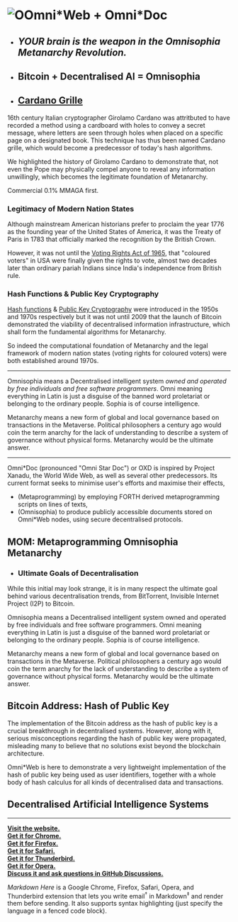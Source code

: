 # ![O](https://omnixtar.github.io/m/img/icon-oxw.png)Omni\*Web + Omni*Doc
- ## *YOUR brain is the weapon in the Omnisophia Metanarchy Revolution.* 
- ## Bitcoin + Decentralised AI = Omnisophia

- ## [Cardano Grille](https://en.wikipedia.org/wiki/Cardan_grille)

16th century Italian cryptographer Girolamo Cardano was attritbuted to have recorded a method using a cardboard with holes to convey a secret message, where letters are seen through holes when placed on a specific page on a designated book. This technique has thus been named Cardano grille, which would become a predecessor of today's hash algorithms. 

We highlighted the history of Girolamo Cardano to demonstrate that, not even the Pope may physically compel anyone to reveal any information unwillingly, which becomes the legitimate foundation of Metanarchy. 

Commercial 0.1% MMAGA first.

### Legitimacy of Modern Nation States

Although mainstream American historians prefer to proclaim the year 1776 as the founding year of the United States of America, it was the Treaty of Paris in 1783 that officially marked the recognition by the British Crown.

However, it was not until the
[Voting Rights Act of 1965](https://en.wikipedia.org/wiki/Voting_Rights_Act_of_1965), that "coloured voters" in USA were finally given the rights to vote, almost two decades later than ordinary pariah Indians since India's independence from British rule.


### Hash Functions & Public Key Cryptography

[Hash functions](https://en.wikipedia.org/wiki/Hash_function) & [Public Key Cryptography](https://en.wikipedia.org/wiki/Public-key_cryptography) were introduced in the 1950s and 1970s respectively but it was not until 2009 that the launch of Bitcoin demonstrated the viability of decentralised information infrastructure, which shall form the fundamental algorithms for Metanarchy.

So indeed the computational foundation of Metanarchy and the legal framework of modern nation states (voting rights for coloured voters) were both established around 1970s.

---

Omnisophia means a Decentralised intelligent system *owned and operated by free individuals and free software programmers*. Omni meaning everything in Latin is just a disguise of the banned word proletariat or belonging to the ordinary people. Sophia is of course intelligence.

Metanarchy means a new form of global and local governance based on transactions in the Metaverse. Political philosophers a century ago would coin the term anarchy for the lack of understanding to describe a system of governance without physical forms. Metanarchy would be the ultimate answer.

---

Omni\*Doc (pronounced "Omni Star Doc") or OXD is inspired by Project Xanadu, the World Wide Web, as well as several other predecessors. Its current format seeks to minimise user's efforts and maximise their effects,

- (Metaprogramming) by employing FORTH derived metaprogramming scripts on lines of texts, 
- (Omnisophia) to produce publicly accessible documents stored on Omni*Web nodes, using secure decentralised protocols.

## MOM: Metaprogramming Omnisophia Metanarchy
- ### Ultimate Goals of Decentralisation

While this initial may look strange, it is in many respect the ultimate goal behind various decentralisation trends, from BitTorrent, Invisible Internet Project (I2P) to Bitcoin.

Omnisophia means a Decentralised intelligent system owned and operated by free individuals and free software programmers. Omni meaning everything in Latin is just a disguise of the banned word proletariat or belonging to the ordinary people. Sophia is of course intelligence.

Metanarchy means a new form of global and local governance based on transactions in the Metaverse. Political philosophers a century ago would coin the term anarchy for the lack of understanding to describe a system of governance without physical forms. Metanarchy would be the ultimate answer.

## Bitcoin Address: Hash of Public Key

The implementation of the Bitcoin address as the hash of public key is a crucial breakthrough in decentralised systems. However, along with it, serious misconceptions regarding the hash of public key were propagated, misleading many to believe that no solutions exist beyond the blockchain architecture.

Omni*Web is here to demonstrate a very lightweight implementation of the hash of public key being used as user identifiers, together with a whole body of hash calculus for all kinds of decentralised data and transactions.

## Decentralised Artificial Intelligence Systems

---

[**Visit the website.**](https://markdown-here.com)<br>
[**Get it for Chrome.**](https://chrome.google.com/webstore/detail/elifhakcjgalahccnjkneoccemfahfoa)<br>
[**Get it for Firefox.**](https://addons.mozilla.org/firefox/addon/markdown-here/)<br>
[**Get it for Safari.**](https://s3.amazonaws.com/markdown-here/markdown-here.safariextz)<br>
[**Get it for Thunderbird.**](https://addons.mozilla.org/thunderbird/addon/markdown-here/)<br>
[**Get it for Opera.**](https://addons.opera.com/extensions/details/markdown-here/)<br>
[**Discuss it and ask questions in GitHub Discussions.**](https://github.com/adam-p/markdown-here/discussions)<br>

*Markdown Here* is a Google Chrome, Firefox, Safari, Opera, and Thunderbird extension that lets you write email<sup>&dagger;</sup> in Markdown<sup>&Dagger;</sup> and render them before sending. It also supports syntax highlighting (just specify the language in a fenced code block).

